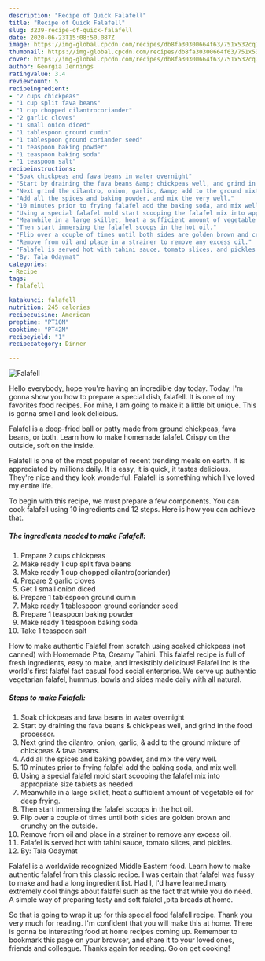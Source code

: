 ```yaml
---
description: "Recipe of Quick Falafell"
title: "Recipe of Quick Falafell"
slug: 3239-recipe-of-quick-falafell
date: 2020-06-23T15:08:50.087Z
image: https://img-global.cpcdn.com/recipes/db8fa30300664f63/751x532cq70/falafell-recipe-main-photo.jpg
thumbnail: https://img-global.cpcdn.com/recipes/db8fa30300664f63/751x532cq70/falafell-recipe-main-photo.jpg
cover: https://img-global.cpcdn.com/recipes/db8fa30300664f63/751x532cq70/falafell-recipe-main-photo.jpg
author: Georgia Jennings
ratingvalue: 3.4
reviewcount: 5
recipeingredient:
- "2 cups chickpeas"
- "1 cup split fava beans"
- "1 cup chopped cilantrocoriander"
- "2 garlic cloves"
- "1 small onion diced"
- "1 tablespoon ground cumin"
- "1 tablespoon ground coriander seed"
- "1 teaspoon baking powder"
- "1 teaspoon baking soda"
- "1 teaspoon salt"
recipeinstructions:
- "Soak chickpeas and fava beans in water overnight"
- "Start by draining the fava beans &amp; chickpeas well, and grind in the food processor."
- "Next grind the cilantro, onion, garlic, &amp; add to the ground mixture of chickpeas &amp; fava beans."
- "Add all the spices and baking powder, and mix the very well."
- "10 minutes prior to frying falafel add the baking soda, and mix well."
- "Using a special falafel mold start scooping the falafel mix into appropriate size tablets as needed"
- "Meanwhile in a large skillet, heat a sufficient amount of vegetable oil for deep frying."
- "Then start immersing the falafel scoops in the hot oil."
- "Flip over a couple of times until both sides are golden brown and crunchy on the outside."
- "Remove from oil and place in a strainer to remove any excess oil."
- "Falafel is served hot with tahini sauce, tomato slices, and pickles."
- "By: Tala Odaymat"
categories:
- Recipe
tags:
- falafell

katakunci: falafell 
nutrition: 245 calories
recipecuisine: American
preptime: "PT10M"
cooktime: "PT42M"
recipeyield: "1"
recipecategory: Dinner

---
```



![Falafell](https://img-global.cpcdn.com/recipes/db8fa30300664f63/751x532cq70/falafell-recipe-main-photo.jpg)

Hello everybody, hope you're having an incredible day today. Today, I'm gonna show you how to prepare a special dish, falafell. It is one of my favorites food recipes. For mine, I am going to make it a little bit unique. This is gonna smell and look delicious.

Falafel is a deep-fried ball or patty made from ground chickpeas, fava beans, or both. Learn how to make homemade falafel. Crispy on the outside, soft on the inside.

Falafell is one of the most popular of recent trending meals on earth. It is appreciated by millions daily. It is easy, it is quick, it tastes delicious. They're nice and they look wonderful. Falafell is something which I've loved my entire life.


To begin with this recipe, we must prepare a few components. You can cook falafell using 10 ingredients and 12 steps. Here is how you can achieve that.

<!--inarticleads1-->

##### The ingredients needed to make Falafell:

1. Prepare 2 cups chickpeas
1. Make ready 1 cup split fava beans
1. Make ready 1 cup chopped cilantro(coriander)
1. Prepare 2 garlic cloves
1. Get 1 small onion diced
1. Prepare 1 tablespoon ground cumin
1. Make ready 1 tablespoon ground coriander seed
1. Prepare 1 teaspoon baking powder
1. Make ready 1 teaspoon baking soda
1. Take 1 teaspoon salt


How to make authentic Falafel from scratch using soaked chickpeas (not canned) with Homemade Pita, Creamy Tahini. This falafel recipe is full of fresh ingredients, easy to make, and irresistibly delicious! Falafel Inc is the world&#39;s first falafel fast casual food social enterprise. We serve up authentic vegetarian falafel, hummus, bowls and sides made daily with all natural. 

<!--inarticleads2-->

##### Steps to make Falafell:

1. Soak chickpeas and fava beans in water overnight
1. Start by draining the fava beans &amp; chickpeas well, and grind in the food processor.
1. Next grind the cilantro, onion, garlic, &amp; add to the ground mixture of chickpeas &amp; fava beans.
1. Add all the spices and baking powder, and mix the very well.
1. 10 minutes prior to frying falafel add the baking soda, and mix well.
1. Using a special falafel mold start scooping the falafel mix into appropriate size tablets as needed
1. Meanwhile in a large skillet, heat a sufficient amount of vegetable oil for deep frying.
1. Then start immersing the falafel scoops in the hot oil.
1. Flip over a couple of times until both sides are golden brown and crunchy on the outside.
1. Remove from oil and place in a strainer to remove any excess oil.
1. Falafel is served hot with tahini sauce, tomato slices, and pickles.
1. By: Tala Odaymat


Falafel is a worldwide recognized Middle Eastern food. Learn how to make authentic falafel from this classic recipe. I was certain that falafel was fussy to make and had a long ingredient list. Had I, I&#39;d have learned many extremely cool things about falafel such as the fact that while you do need. A simple way of preparing tasty and soft falafel ,pita breads at home. 

So that is going to wrap it up for this special food falafell recipe. Thank you very much for reading. I'm confident that you will make this at home. There is gonna be interesting food at home recipes coming up. Remember to bookmark this page on your browser, and share it to your loved ones, friends and colleague. Thanks again for reading. Go on get cooking!
